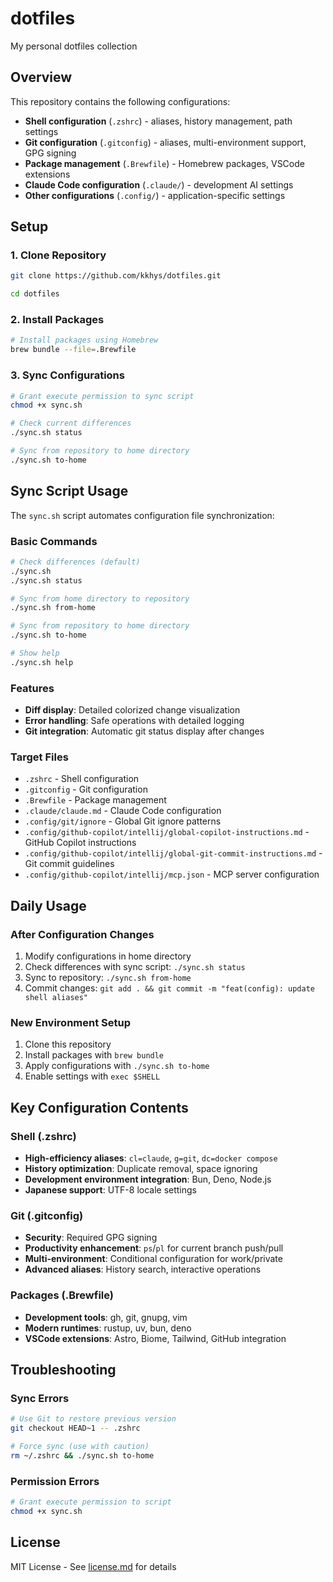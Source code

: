 # dotfiles

My personal dotfiles collection

## Overview

This repository contains the following configurations:

- **Shell configuration** (`.zshrc`) - aliases, history management, path settings
- **Git configuration** (`.gitconfig`) - aliases, multi-environment support, GPG signing
- **Package management** (`.Brewfile`) - Homebrew packages, VSCode extensions
- **Claude Code configuration** (`.claude/`) - development AI settings
- **Other configurations** (`.config/`) - application-specific settings

## Setup

### 1. Clone Repository

```bash
git clone https://github.com/kkhys/dotfiles.git

cd dotfiles
```

### 2. Install Packages

```bash
# Install packages using Homebrew
brew bundle --file=.Brewfile
```

### 3. Sync Configurations

```bash
# Grant execute permission to sync script
chmod +x sync.sh

# Check current differences
./sync.sh status

# Sync from repository to home directory
./sync.sh to-home
```

## Sync Script Usage

The `sync.sh` script automates configuration file synchronization:

### Basic Commands

```bash
# Check differences (default)
./sync.sh
./sync.sh status

# Sync from home directory to repository
./sync.sh from-home

# Sync from repository to home directory
./sync.sh to-home

# Show help
./sync.sh help
```

### Features

- **Diff display**: Detailed colorized change visualization
- **Error handling**: Safe operations with detailed logging
- **Git integration**: Automatic git status display after changes

### Target Files

- `.zshrc` - Shell configuration
- `.gitconfig` - Git configuration
- `.Brewfile` - Package management
- `.claude/claude.md` - Claude Code configuration
- `.config/git/ignore` - Global Git ignore patterns
- `.config/github-copilot/intellij/global-copilot-instructions.md` - GitHub Copilot instructions
- `.config/github-copilot/intellij/global-git-commit-instructions.md` - Git commit guidelines
- `.config/github-copilot/intellij/mcp.json` - MCP server configuration

## Daily Usage

### After Configuration Changes

1. Modify configurations in home directory
2. Check differences with sync script: `./sync.sh status`
3. Sync to repository: `./sync.sh from-home`
4. Commit changes: `git add . && git commit -m "feat(config): update shell aliases"`

### New Environment Setup

1. Clone this repository
2. Install packages with `brew bundle`
3. Apply configurations with `./sync.sh to-home`
4. Enable settings with `exec $SHELL`

## Key Configuration Contents

### Shell (.zshrc)

- **High-efficiency aliases**: `cl=claude`, `g=git`, `dc=docker compose`
- **History optimization**: Duplicate removal, space ignoring
- **Development environment integration**: Bun, Deno, Node.js
- **Japanese support**: UTF-8 locale settings

### Git (.gitconfig)

- **Security**: Required GPG signing
- **Productivity enhancement**: `ps`/`pl` for current branch push/pull
- **Multi-environment**: Conditional configuration for work/private
- **Advanced aliases**: History search, interactive operations

### Packages (.Brewfile)

- **Development tools**: gh, git, gnupg, vim
- **Modern runtimes**: rustup, uv, bun, deno
- **VSCode extensions**: Astro, Biome, Tailwind, GitHub integration

## Troubleshooting

### Sync Errors

```bash
# Use Git to restore previous version
git checkout HEAD~1 -- .zshrc

# Force sync (use with caution)
rm ~/.zshrc && ./sync.sh to-home
```

### Permission Errors

```bash
# Grant execute permission to script
chmod +x sync.sh
```

## License

MIT License - See [license.md](license.md) for details
